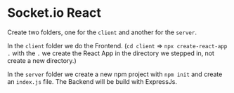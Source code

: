<h1>Socket.io React</h1>

Create two folders, one for the `client` and another for the `server`.

In the `client` folder we do the Frontend. (`cd client` => `npx create-react-app .` with the `.` we create the React App in the directory we stepped in, not create a new directory.)

In the `server` folder we create a new npm project with `npm init` and create an `index.js` file. The Backend will be build with ExpressJs.